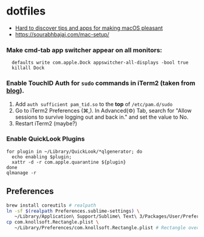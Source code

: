# dotfiles

- [Hard to discover tips and apps for making macOS pleasant](https://thume.ca/2020/09/04/macos-tips/)
- https://sourabhbajaj.com/mac-setup/

### Make cmd-tab app switcher appear on all monitors:
```
  defaults write com.apple.Dock appswitcher-all-displays -bool true
  killall Dock
```

### Enable TouchID Auth for `sudo` commands in iTerm2 (taken from [blog](https://antkowiak.it/en/mac-os-en/enable-touchid-for-sudo-in-iterm-2/)).
  1. Add `auth sufficient pam_tid.so` to the **top** of `/etc/pam.d/sudo`
  1. Go to iTerm2 Preferences (⌘,). In Advanced(⚙) Tab, search for "Allow sessions to survive logging out and back in." and set the value to No.
  1. Restart iTerm2 (maybe?)


### Enable QuickLook Plugins

```
for plugin in ~/Library/QuickLook/*qlgenerator; do
  echo enabling $plugin;
  xattr -d -r com.apple.quarantine ${plugin}
done
qlmanage -r
```

## Preferences

```sh
brew install coreutils # realpath
ln -sf $(realpath Preferences.sublime-settings) \
   ~/Library/Application\ Support/Sublime\ Text\ 3/Packages/User/Preferences.sublime-settings
cp com.knollsoft.Rectangle.plist \
   ~/Library/Preferences/com.knollsoft.Rectangle.plist # Rectangle overwrite a symlinked prefs file
```
